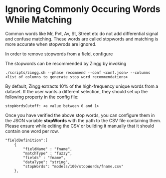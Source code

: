 # Ignoring Commonly Occuring Words While Matching

Common words like Mr, Pvt, Av, St, Street etc do not add differential signal and confuse matching. These words are called stopwords and matching is more accurate when stopwrods are ignored.

In order to remove stopwords from a field, configure&#x20;

The stopwords can be recommended by Zingg by invoking

`./scripts/zingg.sh --phase recommend --conf <conf.json> --columns <list of columns to generate stop word recommendations>`&#x20;

By default, Zingg extracts 10% of the high-frequency unique words from a dataset. If the user wants a different selection, they should set up the following property in the config file:

```
stopWordsCutoff: <a value between 0 and 1>
```

Once you have verified the above stop words, you can configure them in the JSON variable **stopWords** with the path to the CSV file containing them. Please ensure while editing the CSV or building it manually that it should contain one word per row.

```
"fieldDefinition":[
   	{
   		"fieldName" : "fname",
   		"matchType" : "fuzzy",
   		"fields" : "fname",
   		"dataType": "string",
   		"stopWords": "models/100/stopWords/fname.csv"
   	},
```

